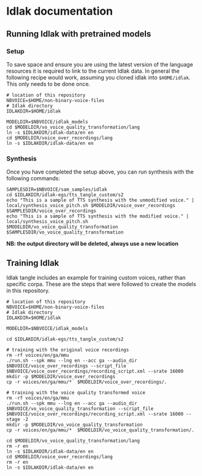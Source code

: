 # Idlak documentation

## Running Idlak with pretrained models

### Setup

To save space and ensure you are using the latest version of the language resources it is required to link to the current Idlak data.
In general the following recipe would work, assuming you cloned idlak into `$HOME/idlak`. This only needs to be done once.

```
# location of this repository 
NBVOICE=$HOME/non-binary-voice-files
# Idlak directory
IDLAKDIR=$HOME/idlak

MODELDIR=$NBVOICE/idlak_models
cd $MODELDIR/vo_voice_quality_transformation/lang
ln -s $IDLAKDIR/idlak-data/en en
cd $MODELDIR/voice_over_recordings/lang
ln -s $IDLAKDIR/idlak-data/en en
```

### Synthesis

Once you have completed the setup above, you can run synthesis with the following commands:

```
SAMPLESDIR=$NBVOICE/sam_samples/idlak
cd $IDLAKDIR/idlak-egs/tts_tangle_custom/s2
echo "This is a sample of TTS synthesis with the unmodified voice." | local/synthesis_voice_pitch.sh $MODELDIR/voice_over_recordings $SAMPLESDIR/voice_over_recordings
echo "This is a sample of TTS synthesis with the modified voice." | local/synthesis_voice_pitch.sh $MODELDIR/vo_voice_quality_transformation $SAMPLESDIR/vo_voice_quality_transformation
```
**NB: the output directory will be deleted, always use a new location**

## Training Idlak

Idlak tangle includes an example for training custom voices, rather than specific corpa.
These are the steps that were followed to create the models in this repository.

```
# location of this repository 
NBVOICE=$HOME/non-binary-voice-files
# Idlak directory
IDLAKDIR=$HOME/idlak

MODELDIR=$NBVOICE/idlak_models

cd $IDLAKDIR/idlak-egs/tts_tangle_custom/s2

# training with the original voice recordings
rm -rf voices/en/ga/mmu
./run.sh --spk mmu --lng en --acc ga --audio_dir $NBVOICE/voice_over_recordings --script_file $NBVOICE/voice_over_recordings/recording_script.xml --srate 16000
mkdir -p $MODELDIR/voice_over_recordings
cp -r voices/en/ga/mmu/*  $MODELDIR/voice_over_recordings/.

# training with the voice quality transformed voice
rm -rf voices/en/ga/mmu
./run.sh --spk mmu --lng en --acc ga --audio_dir $NBVOICE/vo_voice_quality_transformation --script_file $NBVOICE/voice_over_recordings/recording_script.xml --srate 16000 --stage -2
mkdir -p $MODELDIR/vo_voice_quality_transformation
cp -r voices/en/ga/mmu/*  $MODELDIR/vo_voice_quality_transformation/.

cd $MODELDIR/vo_voice_quality_transformation/lang
rm -r en
ln -s $IDLAKDIR/idlak-data/en en
cd $MODELDIR/voice_over_recordings/lang
rm -r en
ln -s $IDLAKDIR/idlak-data/en en
```




